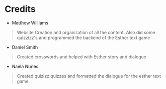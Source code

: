 # Credits

- Matthew Williams
> Website Creation and organization of all the content. Also did some quizzizz's and programmed the backend of the Esther text game
- Daniel Smith  
> Created crosswords and helped with Esther story and dialogue
- Naela Nunes
> Created quizizz quizzes and formatted the dialogue for the esther text game

